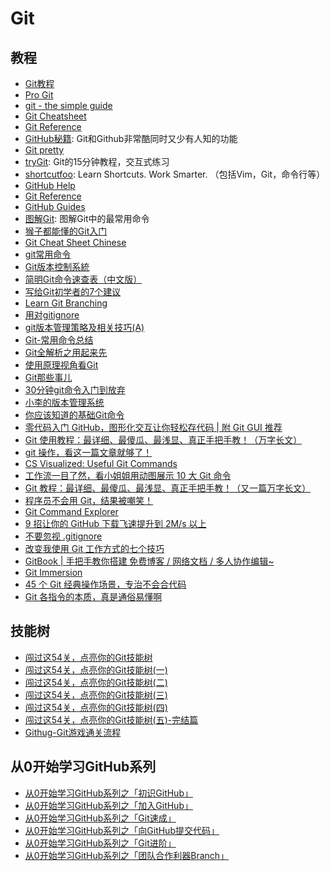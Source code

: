 # Git

## 教程
* [Git教程](http://www.liaoxuefeng.com/wiki/0013739516305929606dd18361248578c67b8067c8c017b000) 
* [Pro Git](http://git-scm.com/book/zh/v2)
* [git - the simple guide](http://rogerdudler.github.io/git-guide/)
* [Git Cheatsheet](http://ndpsoftware.com/git-cheatsheet.html)
* [Git Reference](http://gitref.org/)
* [GitHub秘籍](http://snowdream86.gitbooks.io/github-cheat-sheet/content/zh/index.html): Git和Github非常酷同时又少有人知的功能
* [Git pretty](http://justinhileman.info/article/git-pretty/)
* [tryGit](https://try.github.io): Git的15分钟教程，交互式练习
* [shortcutfoo](https://www.shortcutfoo.com/): Learn Shortcuts. Work Smarter. （包括Vim，Git，命令行等）
* [GitHub Help](https://help.github.com/)
* [Git Reference](http://gitref.org/)
* [GitHub Guides](https://guides.github.com/)
* [图解Git](http://marklodato.github.io/visual-git-guide/index-zh-cn.html): 图解Git中的最常用命令
* [猴子都能懂的Git入门](http://backlogtool.com/git-guide/cn/)
* [Git Cheat Sheet Chinese](https://github.com/flyhigher139/Git-Cheat-Sheet/blob/master/Git%20Cheat%20Sheet-Zh.md)
* [git常用命令](http://blog.saymagic.cn/2014/06/20/git%E5%B8%B8%E7%94%A8%E5%91%BD%E4%BB%A4%E6%80%BB%E7%BB%93.html)
* [Git版本控制系統](https://ihower.tw/git/)
* [简明Git命令速查表（中文版）](https://linux.cn/article-5688-1.html)
* [写给Git初学者的7个建议](https://linux.cn/article-2195-1.html)
* [Learn Git Branching](http://pcottle.github.io/learnGitBranching/)
* [用对gitignore](http://www.barretlee.com/blog/2015/09/06/set-gitignore-after-add-file/)
* [git版本管理策略及相关技巧(A)](http://www.barretlee.com/blog/2014/05/07/cb-git-improve/)
* [Git-常用命令总结](http://sunxiaoyang.github.io/2015/11/05/Git-%E5%B8%B8%E7%94%A8%E5%91%BD%E4%BB%A4%E6%80%BB%E7%BB%93/)
* [Git全解析之用起来先](http://wustrive2008.github.io/2016/01/06/%E7%89%88%E6%9C%AC%E6%8E%A7%E5%88%B6/Git%E5%85%A8%E8%A7%A3%E6%9E%90%E4%B9%8B%E5%85%88%E7%94%A8%E8%B5%B7%E6%9D%A5/)
* [使用原理视角看Git](https://blog.coding.net/blog/principle-of-Git)
* [Git那些事儿](https://wujunze.com/git_something.jsp)
* [30分钟git命令入门到放弃](http://www.w3ctrain.com/2016/06/26/learn-git-in-30-minutes)
* [小李的版本管理系统](http://chuansong.me/n/410241551627)
* [你应该知道的基础Git命令](https://linux.cn/article-7552-1.html)
* [零代码入门 GitHub，图形化交互让你轻松存代码 | 附 Git GUI 推荐](http://www.sohu.com/a/333645539_610300)
* [Git 使用教程：最详细、最傻瓜、最浅显、真正手把手教！（万字长文）](https://mp.weixin.qq.com/s?__biz=MzUyNjQxNjYyMg==&mid=2247487533&idx=3&sn=f4ae4e7b827cb4c8abc22e9b5675fb80&chksm=fa0e7faccd79f6ba58b5eddd5a4bf6787f98d8750a9837b025076e5241a1ce7dae071d845950&mpshare=1&scene=1&srcid=&sharer_sharetime=1581731479488&sharer_shareid=49bb68e4d4ad9f65af077f4e54025da0#rd)
* [git 操作，看这一篇文章就够了！](https://mp.weixin.qq.com/s?__biz=MzAxMTkwODIyNA==&mid=2247494311&idx=1&sn=41bfb8e16d7453966fafac462f59d096&chksm=9bbb4f48acccc65e2743e4cd1ef67f495aa68013ee653019ae37e76f3dd5b0299dc1a40ad984&mpshare=1&scene=1&srcid=&sharer_sharetime=1581897447388&sharer_shareid=49bb68e4d4ad9f65af077f4e54025da0#rd)
* [CS Visualized: Useful Git Commands](https://dev.to/lydiahallie/cs-visualized-useful-git-commands-37p1)
* [工作流一目了然，看小姐姐用动图展示 10 大 Git 命令](https://mp.weixin.qq.com/s?__biz=MzUyNjQxNjYyMg==&mid=2247488324&idx=1&sn=d28d5f0921547b444e19d4a90bda0d02&chksm=fa0e7cc5cd79f5d34645340ba7ab5bf0b131c3cc18540b4e77f3e0d790c21e0b71d8c6f050cd&mpshare=1&scene=1&srcid=&sharer_sharetime=1588670247314&sharer_shareid=49bb68e4d4ad9f65af077f4e54025da0&key=7024fc3958d21a49c7a4670adda50dde2c285eaf6836c4ad44942dcf800053fe5c002cc43557d7706515a365ebd43e0090c24686091d6bcb3931f3426a76e74a984bc3abbc1c8854e1f5f093d7a01b47&ascene=1&uin=MjEyMzUzNDk2MQ%3D%3D&devicetype=Windows+XP&version=62060841&lang=zh_CN&exportkey=AaFjzLETYsZDUxui3g5I5WQ%3D&pass_ticket=Bonn4Clmg7J7CqZ8TGREVfh1ftX1k%2BurOQLoz1ESkV153iCg%2FE%2FG9OAv2o2z70el)
* [Git 教程：最详细、最傻瓜、最浅显、真正手把手教！（又一篇万字长文）](https://mp.weixin.qq.com/s?__biz=MzAwNDc0MTUxMw==&mid=2649643872&idx=1&sn=ffb280ded0ce5dc7649c1e4fc5188899&chksm=833dbb86b44a329022256fc45290e3e93455a4ccd9cc42f9dcd53e2091b3622aebce353a61fc&mpshare=1&scene=1&srcid=&sharer_sharetime=1589859945528&sharer_shareid=49bb68e4d4ad9f65af077f4e54025da0&key=eb412a48247fb92000ed780894dff6dafb5bc269f087ff2e04b7c052e7178aa255028f4edbc1b0131f3394c6ee6f21988b6562137c31e10b250d3d8d6e4e9faf2e902643b1a4a3de9351de6c733de5f7&ascene=1&uin=MjEyMzUzNDk2MQ%3D%3D&devicetype=Windows+XP&version=62060841&lang=zh_CN&exportkey=ATCXlYxaiq5q3nHw3XkqqDQ%3D&pass_ticket=WeQ%2F9lMsk9TGefvhi5xsI1DxDC0Tuk826MThQy%2BRPMirkkwS6E8ZoGX%2BTcUnIroA)
* [程序员不会用 Git，结果被嘲笑！](https://mp.weixin.qq.com/s?__biz=MzU0NDU5OTY2Ng==&mid=2247486729&idx=1&sn=d4967305bdffd769d2a9c228e0ae1cfe&chksm=fb78f614cc0f7f0252d8fd174ab5f965422933455a73021d6639fe2a800ac0d94ee7a8776d33&mpshare=1&scene=1&srcid=0727qUy9Sz6qUv5WRu3mrgQ7&sharer_sharetime=1595808002209&sharer_shareid=49bb68e4d4ad9f65af077f4e54025da0#rd)
* [Git Command Explorer](https://gitexplorer.com/)
* [9 招让你的 GitHub 下载飞速提升到 2M/s 以上](https://mp.weixin.qq.com/s?__biz=MzAwNDc0MTUxMw==&mid=2649645224&idx=1&sn=80c240fd038e8c8aa751205343922acc&chksm=833d804eb44a0958f20bcc812c2237d2881f0ff22918cd0c7e41ce5a7ad08edce507edfb7c47&mpshare=1&scene=1&srcid=0807s6ytiB8YLXIMAIS8vSGy&sharer_sharetime=1596771652003&sharer_shareid=49bb68e4d4ad9f65af077f4e54025da0#rd)
* [不要忽视 .gitignore](https://linux.cn/article-12524-1.html)
* [改变我使用 Git 工作方式的七个技巧](https://linux.cn/article-12894-1.html)
* [GitBook | 手把手教你搭建 免费博客 / 网络文档 / 多人协作编辑~](https://mp.weixin.qq.com/s/TaikXEWoUJC6kHn0Uu53sA)
* [Git Immersion](https://gitimmersion.com/index.html)
* [45 个 Git 经典操作场景，专治不会合代码](https://mp.weixin.qq.com/s/oh7WqsyJJ9CPgbciYJNEXA)
* [Git 各指令的本质，真是通俗易懂啊](https://mp.weixin.qq.com/s/KHVbPzzrLtafyeDbiadfng)

## 技能树
* [闯过这54关，点亮你的Git技能树](http://www.codingstyle.cn/topics/51)
* [闯过这54关，点亮你的Git技能树(一)](https://codingstyle.cn/topics/57)
* [闯过这54关，点亮你的Git技能树(二)](https://codingstyle.cn/topics/67)
* [闯过这54关，点亮你的Git技能树(三)](https://codingstyle.cn/topics/73)
* [闯过这54关，点亮你的Git技能树(四)](https://codingstyle.cn/topics/178)
* [闯过这54关，点亮你的Git技能树(五)-完结篇](https://codingstyle.cn/topics/181)
* [Githug-Git游戏通关流程](http://www.jianshu.com/p/482b32716bbe)

## 从0开始学习GitHub系列
* [从0开始学习GitHub系列之「初识GitHub」](http://stormzhang.com/git/2014/01/29/git-flow/)
* [从0开始学习GitHub系列之「加入GitHub」](http://stormzhang.com/github/2016/05/26/learn-github-from-zero2/)
* [从0开始学习GitHub系列之「Git速成」](http://stormzhang.com/github/2016/05/30/learn-github-from-zero3/)
* [从0开始学习GitHub系列之「向GitHub提交代码」](http://stormzhang.com/github/2016/06/04/learn-github-from-zero4/)
* [从0开始学习GitHub系列之「Git进阶」](http://stormzhang.com/github/2016/06/16/learn-github-from-zero5/)
* [从0开始学习GitHub系列之「团队合作利器Branch」](http://chuansong.me/n/404317047764)

